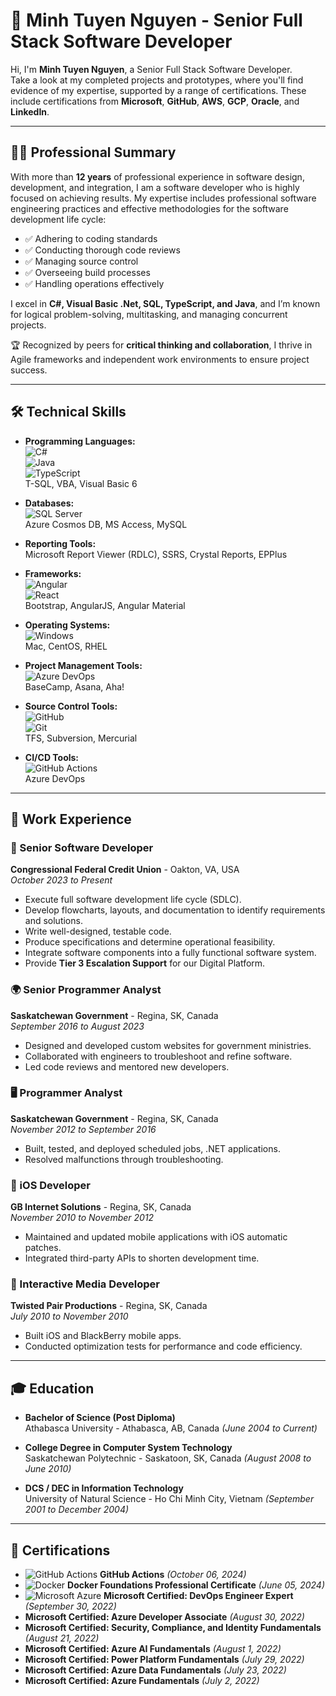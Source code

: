 # 🌟 Minh Tuyen Nguyen - Senior Full Stack Software Developer

Hi, I'm **Minh Tuyen Nguyen**, a Senior Full Stack Software Developer.  
Take a look at my completed projects and prototypes, where you'll find evidence of my expertise, supported by a range of certifications. These include certifications from **Microsoft**, **GitHub**, **AWS**, **GCP**, **Oracle**, and **LinkedIn**.

---

## 🧑‍💻 Professional Summary

With more than **12 years** of professional experience in software design, development, and integration, I am a software developer who is highly focused on achieving results. My expertise includes professional software engineering practices and effective methodologies for the software development life cycle:

- ✅ Adhering to coding standards  
- ✅ Conducting thorough code reviews  
- ✅ Managing source control  
- ✅ Overseeing build processes  
- ✅ Handling operations effectively  

I excel in **C#, Visual Basic .Net, SQL, TypeScript, and Java**, and I’m known for logical problem-solving, multitasking, and managing concurrent projects.  

🏆 Recognized by peers for **critical thinking and collaboration**, I thrive in Agile frameworks and independent work environments to ensure project success.

---

## 🛠️ Technical Skills

- **Programming Languages:**  
  ![C#](https://img.shields.io/badge/C%23-239120?style=flat&logo=csharp&logoColor=white)  
  ![Java](https://img.shields.io/badge/Java-007396?style=flat&logo=java&logoColor=white)  
  ![TypeScript](https://img.shields.io/badge/TypeScript-007ACC?style=flat&logo=typescript&logoColor=white)  
  T-SQL, VBA, Visual Basic 6  

- **Databases:**  
  ![SQL Server](https://img.shields.io/badge/SQL%20Server-CC2927?style=flat&logo=microsoftsqlserver&logoColor=white)  
  Azure Cosmos DB, MS Access, MySQL  

- **Reporting Tools:**  
  Microsoft Report Viewer (RDLC), SSRS, Crystal Reports, EPPlus  

- **Frameworks:**  
  ![Angular](https://img.shields.io/badge/Angular-DD0031?style=flat&logo=angular&logoColor=white)  
  ![React](https://img.shields.io/badge/React-61DAFB?style=flat&logo=react&logoColor=black)  
  Bootstrap, AngularJS, Angular Material  

- **Operating Systems:**  
  ![Windows](https://img.shields.io/badge/Windows-0078D6?style=flat&logo=windows&logoColor=white)  
  Mac, CentOS, RHEL  

- **Project Management Tools:**  
  ![Azure DevOps](https://img.shields.io/badge/Azure%20DevOps-0078D7?style=flat&logo=azuredevops&logoColor=white)  
  BaseCamp, Asana, Aha!  

- **Source Control Tools:**  
  ![GitHub](https://img.shields.io/badge/GitHub-181717?style=flat&logo=github&logoColor=white)  
  ![Git](https://img.shields.io/badge/Git-F05032?style=flat&logo=git&logoColor=white)  
  TFS, Subversion, Mercurial  

- **CI/CD Tools:**  
  ![GitHub Actions](https://img.shields.io/badge/GitHub%20Actions-2088FF?style=flat&logo=githubactions&logoColor=white)  
  Azure DevOps  

---

## 💼 Work Experience

### 🏦 Senior Software Developer  
**Congressional Federal Credit Union** - Oakton, VA, USA  
*October 2023 to Present*

- Execute full software development life cycle (SDLC).  
- Develop flowcharts, layouts, and documentation to identify requirements and solutions.  
- Write well-designed, testable code.  
- Produce specifications and determine operational feasibility.  
- Integrate software components into a fully functional software system.  
- Provide **Tier 3 Escalation Support** for our Digital Platform.  

### 🌍 Senior Programmer Analyst  
**Saskatchewan Government** - Regina, SK, Canada  
*September 2016 to August 2023*

- Designed and developed custom websites for government ministries.  
- Collaborated with engineers to troubleshoot and refine software.  
- Led code reviews and mentored new developers.  

### 🖥️ Programmer Analyst  
**Saskatchewan Government** - Regina, SK, Canada  
*November 2012 to September 2016*

- Built, tested, and deployed scheduled jobs, .NET applications.  
- Resolved malfunctions through troubleshooting.  

### 📱 iOS Developer  
**GB Internet Solutions** - Regina, SK, Canada  
*November 2010 to November 2012*

- Maintained and updated mobile applications with iOS automatic patches.  
- Integrated third-party APIs to shorten development time.  

### 🎨 Interactive Media Developer  
**Twisted Pair Productions** - Regina, SK, Canada  
*July 2010 to November 2010*

- Built iOS and BlackBerry mobile apps.  
- Conducted optimization tests for performance and code efficiency.  

---

## 🎓 Education

- **Bachelor of Science (Post Diploma)**  
  Athabasca University - Athabasca, AB, Canada *(June 2004 to Current)*  

- **College Degree in Computer System Technology**  
  Saskatchewan Polytechnic - Saskatoon, SK, Canada *(August 2008 to June 2010)*  

- **DCS / DEC in Information Technology**  
  University of Natural Science - Ho Chi Minh City, Vietnam *(September 2001 to December 2004)*  

---

## 🏅 Certifications

- ![GitHub Actions](https://img.shields.io/badge/GitHub%20Actions-2088FF?style=flat&logo=githubactions&logoColor=white) **GitHub Actions** *(October 06, 2024)*  
- ![Docker](https://img.shields.io/badge/Docker-2496ED?style=flat&logo=docker&logoColor=white) **Docker Foundations Professional Certificate** *(June 05, 2024)*  
- ![Microsoft Azure](https://img.shields.io/badge/Microsoft%20Azure-0078D4?style=flat&logo=microsoftazure&logoColor=white) **Microsoft Certified: DevOps Engineer Expert** *(September 30, 2022)*  
- **Microsoft Certified: Azure Developer Associate** *(August 30, 2022)*  
- **Microsoft Certified: Security, Compliance, and Identity Fundamentals** *(August 21, 2022)*  
- **Microsoft Certified: Azure AI Fundamentals** *(August 1, 2022)*  
- **Microsoft Certified: Power Platform Fundamentals** *(July 29, 2022)*  
- **Microsoft Certified: Azure Data Fundamentals** *(July 23, 2022)*  
- **Microsoft Certified: Azure Fundamentals** *(July 2, 2022)*  
